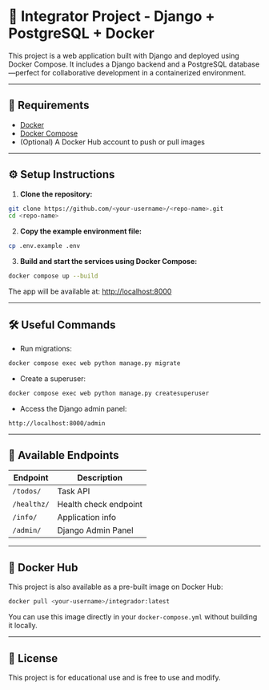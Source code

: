 # 🐳 Integrator Project - Django + PostgreSQL + Docker

This project is a web application built with Django and deployed using Docker Compose. It includes a Django backend and a PostgreSQL database—perfect for collaborative development in a containerized environment.

---

## 🚀 Requirements

- [Docker](https://www.docker.com/)
- [Docker Compose](https://docs.docker.com/compose/)
- (Optional) A Docker Hub account to push or pull images

---

## ⚙️ Setup Instructions

1. **Clone the repository:**

```bash
git clone https://github.com/<your-username>/<repo-name>.git
cd <repo-name>
```

2. **Copy the example environment file:**

```bash
cp .env.example .env
```

3. **Build and start the services using Docker Compose:**

```bash
docker compose up --build
```

The app will be available at: [http://localhost:8000](http://localhost:8000)

---

## 🛠️ Useful Commands

- Run migrations:

```bash
docker compose exec web python manage.py migrate
```

- Create a superuser:

```bash
docker compose exec web python manage.py createsuperuser
```

- Access the Django admin panel:

```
http://localhost:8000/admin
```

---

## 🧪 Available Endpoints

| Endpoint         | Description                  |
|------------------|------------------------------|
| `/todos/`        | Task API                     |
| `/healthz/`      | Health check endpoint        |
| `/info/`         | Application info             |
| `/admin/`        | Django Admin Panel           |

---

## 🐙 Docker Hub

This project is also available as a pre-built image on Docker Hub:

```bash
docker pull <your-username>/integrador:latest
```

You can use this image directly in your `docker-compose.yml` without building it locally.

---

## 📄 License

This project is for educational use and is free to use and modify.
